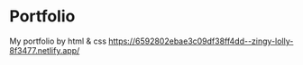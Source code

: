 # Portfolio
My portfolio by html &amp; css
https://6592802ebae3c09df38ff4dd--zingy-lolly-8f3477.netlify.app/
